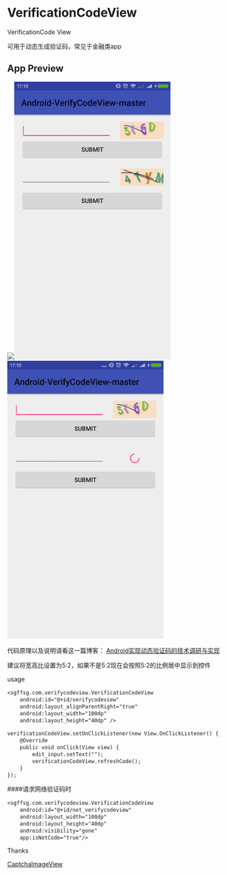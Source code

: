 # VerificationCodeView
VerificationCode View


可用于动态生成验证码，常见于金融类app

## App Preview
![](art/verifycode.gif)<img src="art/01AA66503EDA243791DA1EBDA7360454.jpg" width="360" height="640" alt="jpg"/><img src="art/260F366BAC6DC71A05DFA8154A4A411E.png" width="360" height="640" alt="jpg"/>

代码原理以及说明请看这一篇博客：
[Android实现动态验证码的技术调研与实现](http://blog.csdn.net/dreamsever/article/details/53467708)

建议将宽高比设置为5:2，如果不是5:2现在会按照5:2的比例居中显示到控件


usage

```
<sgffsg.com.verifycodeview.VerificationCodeView
    android:id="@+id/verifycodeview"
    android:layout_alignParentRight="true"
    android:layout_width="100dp"
    android:layout_height="40dp" />

```

```
verificationCodeView.setOnClickListener(new View.OnClickListener() {
    @Override
    public void onClick(View view) {
        edit_input.setText("");
        verificationCodeView.refreshCode();
    }
});

```

####请求网络验证码时

```
<sgffsg.com.verifycodeview.VerificationCodeView
    android:id="@+id/net_verifycodeview"
    android:layout_width="100dp"
    android:layout_height="40dp"
    android:visibility="gone"
    app:isNetCode="true"/>
```


Thanks

[CaptchaImageView](https://github.com/jineshfrancs/CaptchaImageView)